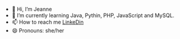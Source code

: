 - 👋 Hi, I’m Jeanne
- 🌱 I’m currently learning Java, Pythin, PHP, JavaScript and MySQL.
- 📫 How to reach me [LinkeDin](https://www.linkedin.com/in/jeanne-j-366905b8/)
- 😄 Pronouns: she/her

<!---
JeanneJstn/JeanneJstn is a ✨ special ✨ repository because its `README.md` (this file) appears on your GitHub profile.
You can click the Preview link to take a look at your changes.
--->
